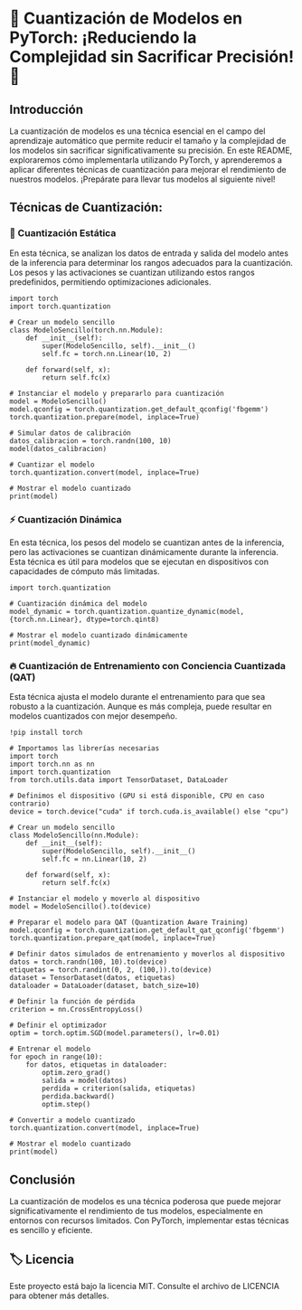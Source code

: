 # 🌟 Cuantización de Modelos en PyTorch: ¡Reduciendo la Complejidad sin Sacrificar Precisión! 🚀
## Introducción
La cuantización de modelos es una técnica esencial en el campo del aprendizaje automático que permite reducir el tamaño y la complejidad de los modelos sin sacrificar significativamente su precisión. En este README, exploraremos cómo implementarla utilizando PyTorch, y aprenderemos a aplicar diferentes técnicas de cuantización para mejorar el rendimiento de nuestros modelos. ¡Prepárate para llevar tus modelos al siguiente nivel!

## Técnicas de Cuantización:

### 🧠 Cuantización Estática
En esta técnica, se analizan los datos de entrada y salida del modelo antes de la inferencia para determinar los rangos adecuados para la cuantización. Los pesos y las activaciones se cuantizan utilizando estos rangos predefinidos, permitiendo optimizaciones adicionales.
```
import torch
import torch.quantization

# Crear un modelo sencillo
class ModeloSencillo(torch.nn.Module):
    def __init__(self):
        super(ModeloSencillo, self).__init__()
        self.fc = torch.nn.Linear(10, 2)

    def forward(self, x):
        return self.fc(x)

# Instanciar el modelo y prepararlo para cuantización
model = ModeloSencillo()
model.qconfig = torch.quantization.get_default_qconfig('fbgemm')
torch.quantization.prepare(model, inplace=True)

# Simular datos de calibración
datos_calibracion = torch.randn(100, 10)
model(datos_calibracion)

# Cuantizar el modelo
torch.quantization.convert(model, inplace=True)

# Mostrar el modelo cuantizado
print(model)
```
### ⚡ Cuantización Dinámica
En esta técnica, los pesos del modelo se cuantizan antes de la inferencia, pero las activaciones se cuantizan dinámicamente durante la inferencia. Esta técnica es útil para modelos que se ejecutan en dispositivos con capacidades de cómputo más limitadas.
```
import torch.quantization

# Cuantización dinámica del modelo
model_dynamic = torch.quantization.quantize_dynamic(model, {torch.nn.Linear}, dtype=torch.qint8)

# Mostrar el modelo cuantizado dinámicamente
print(model_dynamic)
```
### 🔥 Cuantización de Entrenamiento con Conciencia Cuantizada (QAT)
Esta técnica ajusta el modelo durante el entrenamiento para que sea robusto a la cuantización. Aunque es más compleja, puede resultar en modelos cuantizados con mejor desempeño.
```
!pip install torch

# Importamos las librerías necesarias
import torch
import torch.nn as nn
import torch.quantization
from torch.utils.data import TensorDataset, DataLoader

# Definimos el dispositivo (GPU si está disponible, CPU en caso contrario)
device = torch.device("cuda" if torch.cuda.is_available() else "cpu")

# Crear un modelo sencillo
class ModeloSencillo(nn.Module):
    def __init__(self):
        super(ModeloSencillo, self).__init__()
        self.fc = nn.Linear(10, 2)

    def forward(self, x):
        return self.fc(x)

# Instanciar el modelo y moverlo al dispositivo
model = ModeloSencillo().to(device)

# Preparar el modelo para QAT (Quantization Aware Training)
model.qconfig = torch.quantization.get_default_qat_qconfig('fbgemm')
torch.quantization.prepare_qat(model, inplace=True)

# Definir datos simulados de entrenamiento y moverlos al dispositivo
datos = torch.randn(100, 10).to(device)
etiquetas = torch.randint(0, 2, (100,)).to(device)
dataset = TensorDataset(datos, etiquetas)
dataloader = DataLoader(dataset, batch_size=10)

# Definir la función de pérdida
criterion = nn.CrossEntropyLoss()

# Definir el optimizador
optim = torch.optim.SGD(model.parameters(), lr=0.01)

# Entrenar el modelo
for epoch in range(10):
    for datos, etiquetas in dataloader:
        optim.zero_grad()
        salida = model(datos)
        perdida = criterion(salida, etiquetas)
        perdida.backward()
        optim.step()

# Convertir a modelo cuantizado
torch.quantization.convert(model, inplace=True)

# Mostrar el modelo cuantizado
print(model)
```
## Conclusión
La cuantización de modelos es una técnica poderosa que puede mejorar significativamente el rendimiento de tus modelos, especialmente en entornos con recursos limitados. Con PyTorch, implementar estas técnicas es sencillo y eficiente. 

## 🏷️ Licencia
Este proyecto está bajo la licencia MIT. Consulte el archivo de LICENCIA para obtener más detalles.
